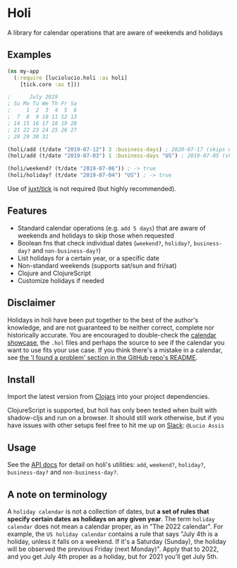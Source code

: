 # Holi

A library for calendar operations that are aware of weekends and holidays

## Examples

```clojure
(ns my-app
  (:require [luciolucio.holi :as holi]
    [tick.core :as t]))

;      July 2019
; Su Mo Tu We Th Fr Sa
;     1  2  3  4  5  6
;  7  8  9 10 11 12 13
; 14 15 16 17 18 19 20
; 21 22 23 24 25 26 27
; 28 29 30 31

(holi/add (t/date "2019-07-12") 3 :business-days) ; 2020-07-17 (skips weekends)
(holi/add (t/date "2019-07-03") 1 :business-days "US") ; 2019-07-05 (skips 4th of July as a US holiday)

(holi/weekend? (t/date "2019-07-06")) ; -> true
(holi/holiday? (t/date "2019-07-04") "US") ; -> true
```

Use of [juxt/tick](https://github.com/juxt/tick) is not required (but highly recommended).

## Features

* Standard calendar operations (e.g. `add 5 days`) that are aware of weekends and holidays to skip those when requested
* Boolean fns that check individual dates (`weekend?`, `holiday?`, `business-day?` and `non-business-day?`)
* List holidays for a certain year, or a specific date
* Non-standard weekends (supports sat/sun and fri/sat)
* Clojure and ClojureScript
* Customize holidays if needed

## Disclaimer

Holidays in holi have been put together to the best of the author's knowledge, and are not guaranteed to be neither
correct, complete nor historically accurate. You are encouraged to double-check
the [calendar showcase](https://luciolucio.github.io/holi/), the `.hol` files and perhaps the source to see if the
calendar you want to use fits your use case. If you think there's a mistake in a calendar,
see [the 'I found a problem' section in the GitHub repo's README](https://github.com/luciolucio/holi#i-found-a-problem).

## Install

Import the latest version from [Clojars](https://clojars.org/io.github.luciolucio/holi) into your project dependencies.

ClojureScript is supported, but holi has only been tested when built with shadow-cljs and run on a
browser. It should still work otherwise, but if you have issues with other setups feel free to hit me up
on [Slack](http://clojurians.slack.com): `@Lucio Assis`

## Usage

See the [API docs](https://cljdoc.org/d/io.github.luciolucio/holi/1.0.1/api/luciolucio.holi) for detail on holi's
utilities: `add`, `weekend?`, `holiday?`, `business-day?` and `non-business-day?`.

## A note on terminology

A `holiday calendar` is not a collection of dates, but **a set of rules that specify certain dates as holidays on any
given year**. The term `holiday calendar` does not mean a calendar proper, as in "The 2022 calendar". For example, the
`US holiday calendar` contains a rule that says "July 4th is a holiday, unless it falls on a weekend.
If it's a Saturday (Sunday), the holiday will be observed the previous Friday (next Monday)". Apply that to 2022, and
you get July 4th proper as a holiday, but for 2021 you'll get July 5th.
